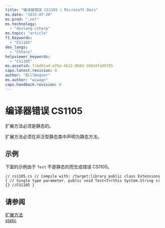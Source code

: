 ```yaml
---
title: "编译器错误 CS1105 | Microsoft Docs"
ms.date: "2015-07-20"
ms.prod: ".net"
ms.technology: 
  - "devlang-csharp"
ms.topic: "article"
f1_keywords: 
  - "CS1105"
dev_langs: 
  - "CSharp"
helpviewer_keywords: 
  - "CS1105"
ms.assetid: fcbd91ad-a76a-4b22-868d-16824fa96f85
caps.latest.revision: 8
author: "BillWagner"
ms.author: "wiwagn"
caps.handback.revision: 8
---
```

# 编译器错误 CS1105
扩展方法必须是静态的。  
  
 扩展方法必须在非泛型静态类中声明为静态方法。  
  
## 示例  
 下面的示例由于 `Test` 不是静态的而生成错误 CS1105。  
  
```  
// cs1105.cs // Compile with: /target:library public class Extensions { // Single type parameter. public void Test<T>(this System.String s) {} //CS1105 }  
```  
  
## 请参阅  
 [扩展方法](../../csharp/programming-guide/classes-and-structs/extension-methods.md)   
 [static](../../csharp/language-reference/keywords/static.md)